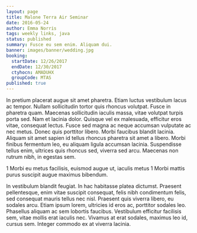 ```yaml
---
layout: page
title: Malone Terra Air Seminar
date: 2016-05-24
author: Emma Norris
tags: weekly links, java
status: published
summary: Fusce eu sem enim. Aliquam dui.
banner: images/banner/wedding.jpg
booking:
  startDate: 12/26/2017
  endDate: 12/30/2017
  ctyhocn: AMADUHX
  groupCode: MTAS
published: true
---
```

In pretium placerat augue sit amet pharetra. Etiam luctus vestibulum lacus ac tempor. Nullam sollicitudin tortor quis rhoncus volutpat. Fusce in pharetra quam. Maecenas sollicitudin iaculis massa, vitae volutpat turpis porta sed. Nam et lacinia dolor. Quisque vel ex malesuada, efficitur eros vitae, consequat lectus. Fusce sed magna ac neque accumsan vulputate ac nec metus. Donec quis porttitor libero. Morbi faucibus blandit lacinia. Aliquam sit amet sapien id tellus rhoncus pharetra sit amet a libero. Morbi finibus fermentum leo, eu aliquam ligula accumsan lacinia. Suspendisse tellus enim, ultrices quis rhoncus sed, viverra sed arcu. Maecenas non rutrum nibh, in egestas sem.

1 Morbi eu metus facilisis, euismod augue ut, iaculis metus
1 Morbi mattis purus suscipit augue maximus bibendum.

In vestibulum blandit feugiat. In hac habitasse platea dictumst. Praesent pellentesque, enim vitae suscipit consequat, felis nibh condimentum felis, sed consequat mauris tellus nec nisl. Praesent quis viverra libero, eu sodales arcu. Etiam ipsum lorem, ultricies id eros ac, porttitor sodales leo. Phasellus aliquam ac sem lobortis faucibus. Vestibulum efficitur facilisis sem, vitae mollis erat iaculis nec. Vivamus at erat sodales, maximus leo id, cursus sem. Integer commodo ex at viverra lacinia.
